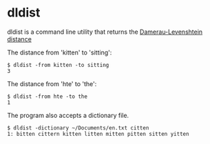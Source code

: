 # dldist

dldist is a command line utility that returns the
[Damerau-Levenshtein distance](https://en.wikipedia.org/wiki/Damerau–Levenshtein_distance "Wiki article")



The distance from 'kitten' to 'sitting':

    $ dldist -from kitten -to sitting
    3

The distance from 'hte' to 'the':

    $ dldist -from hte -to the
    1

The program also accepts a dictionary file.

    $ dldist -dictionary ~/Documents/en.txt citten
    1: bitten cittern kitten litten mitten pitten sitten yitten

